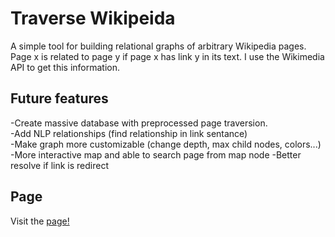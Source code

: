 # Traverse Wikipeida
A simple tool for building relational graphs of arbitrary Wikipedia pages. Page x is related to page y if page x has link y in its text. I use the Wikimedia API to get this information.

## Future features
-Create massive database with preprocessed page traversion.<br>
-Add NLP relationships (find relationship in link sentance)<br>
-Make graph more customizable (change depth, max child nodes, colors...)<br>
-More interactive map and able to search page from map node
-Better resolve if link is redirect

## Page
Visit the [page!](https://benw10-1.github.io/traverseWikipedia/)
